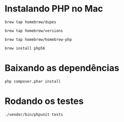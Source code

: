 # Instalando PHP no Mac

```
brew tap homebrew/dupes

brew tap homebrew/versions

brew tap homebrew/homebrew-php

brew install php56
```

# Baixando as dependências

```
php composer.phar install
```

# Rodando os testes

```
./vendor/bin/phpunit tests
```